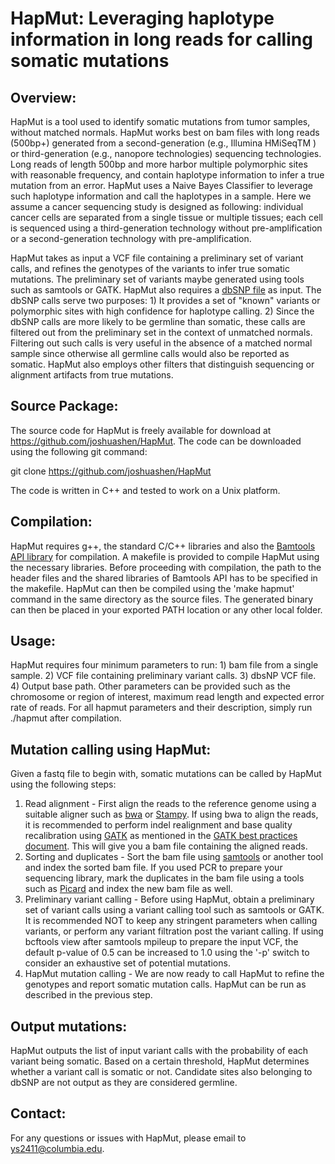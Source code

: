 HapMut: Leveraging haplotype information in long reads for calling somatic mutations
====================================================================================


Overview: 
---------

HapMut is a tool used to identify somatic mutations from tumor samples, without matched normals. HapMut works best on bam files with long reads (500bp+) generated from a second-generation (e.g., Illumina HMiSeqTM ) or third-generation (e.g., nanopore technologies) sequencing technologies. Long reads of length 500bp and more harbor multiple polymorphic sites with reasonable frequency, and contain haplotype information to infer a true mutation from an error. HapMut uses a Naive Bayes Classifier to leverage such haplotype information and call the haplotypes in a sample. Here we assume a cancer sequencing study is designed as following: individual cancer cells are separated from a single tissue or multiple tissues; each cell is sequenced using a third-generation technology without pre-amplification or a second-generation technology with pre-amplification.

HapMut takes as input a VCF file containing a preliminary set of variant calls, and refines the genotypes of the variants to infer true somatic mutations. The preliminary set of variants maybe generated using tools such as samtools or GATK. HapMut also requires a [dbSNP file](ftp://ftp.ncbi.nih.gov/snp/organisms/human_9606/VCF/) as input. The dbSNP calls serve two purposes: 1) It provides a set of "known" variants or polymorphic sites with high confidence for haplotype calling. 2) Since the dbSNP calls are more likely to be germline than somatic, these calls are filtered out from the preliminary set in the context of unmatched normals. Filtering out such calls is very useful in the absence of a matched normal sample since otherwise all germline calls would also be reported as somatic. HapMut also employs other filters that distinguish sequencing or alignment artifacts from true mutations.


Source Package:
---------------

The source code for HapMut is freely available for download at https://github.com/joshuashen/HapMut. The code can be downloaded using the following git command:

git clone https://github.com/joshuashen/HapMut

The code is written in C++ and tested to work on a Unix platform.


Compilation:
------------

HapMut requires g++, the standard C/C++ libraries and also the [Bamtools API library](https://github.com/pezmaster31/bamtools) for compilation. A makefile is provided to compile HapMut using the necessary libraries. Before proceeding with compilation, the path to the header files and the shared libraries of Bamtools API has to be specified in the makefile. HapMut can then be compiled using the 'make hapmut' command in the same directory as the source files. The generated binary can then be placed in your exported PATH location or any other local folder.


Usage:
------

HapMut requires four minimum parameters to run: 1) bam file from a single sample. 2) VCF file containing preliminary variant calls. 3) dbsNP VCF file. 4) Output base path. Other parameters can be provided such as the chromosome or region of interest, maximum read length and expected error rate of reads. For all hapmut parameters and their description, simply run ./hapmut after compilation.


Mutation calling using HapMut:
------------------------------

Given a fastq file to begin with, somatic mutations can be called by HapMut using the following steps:

1. Read alignment - First align the reads to the reference genome using a suitable aligner such as [bwa](http://bio-bwa.sourceforge.net/bwa.shtml) or [Stampy](http://www.well.ox.ac.uk/project-stampy). If using bwa to align the reads, it is recommended to perform indel realignment and base quality recalibration using [GATK](www.broadinstitute.org/gatk/) as mentioned in the [GATK best practices document](http://www.broadinstitute.org/gatk/guide/best-practices). This will give you a bam file containing the aligned reads.
2. Sorting and duplicates - Sort the bam file using [samtools](http://samtools.sourceforge.net/) or another tool and index the sorted bam file. If you used PCR to prepare your sequencing library, mark the duplicates in the bam file using a tools such as [Picard](http://picard.sourceforge.net/command-line-overview.shtml#MarkDuplicates) and index the new bam file as well.
3. Preliminary variant calling - Before using HapMut, obtain a preliminary set of variant calls using a variant calling tool such as samtools or GATK. It is recommended NOT to keep any stringent parameters when calling variants, or perform any variant filtration post the variant calling. If using bcftools view after samtools mpileup to prepare the input VCF, the default p-value of 0.5 can be increased to 1.0 using the '-p' switch to consider an exhaustive set of potential mutations.
4. HapMut mutation calling - We are now ready to call HapMut to refine the genotypes and report somatic mutation calls. HapMut can be run as described in the previous step.


Output mutations:
-----------------

HapMut outputs the list of input variant calls with the probability of each variant being somatic. Based on a certain threshold, HapMut determines whether a variant call is somatic or not. Candidate sites also belonging to dbSNP are not output as they are considered germline.


Contact:
--------

For any questions or issues with HapMut, please email to ys2411@columbia.edu.

